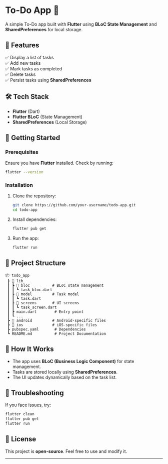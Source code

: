 # **To-Do App** 📝  

A simple To-Do app built with **Flutter** using **BLoC State Management** and **SharedPreferences** for local storage.  

## **📌 Features**  
✅ Display a list of tasks  
✅ Add new tasks  
✅ Mark tasks as completed  
✅ Delete tasks  
✅ Persist tasks using **SharedPreferences**  



## **🛠️ Tech Stack**  
- **Flutter** (Dart)  
- **Flutter BLoC** (State Management)  
- **SharedPreferences** (Local Storage)  

## **🚀 Getting Started**  

### **Prerequisites**  
Ensure you have **Flutter** installed. Check by running:  
```sh
flutter --version
```

### **Installation**  
1. Clone the repository:  
   ```sh
   git clone https://github.com/your-username/todo-app.git
   cd todo-app
   ```

2. Install dependencies:  
   ```sh
   flutter pub get
   ```

3. Run the app:  
   ```sh
   flutter run
   ```

## **📂 Project Structure**  

```
📦 todo_app
 ┣ 📂 lib
 ┃ ┣ 📂 bloc          # BLoC state management
 ┃ ┃ ┗ task_bloc.dart
 ┃ ┣ 📂 model         # Task model
 ┃ ┃ ┗ task.dart
 ┃ ┣ 📂 screens       # UI screens
 ┃ ┃ ┗ task_screen.dart
 ┃ ┣ main.dart        # Entry point
 ┃ ┗ ...
 ┣ 📂 android         # Android-specific files
 ┣ 📂 ios             # iOS-specific files
 ┣ pubspec.yaml       # Dependencies
 ┗ README.md          # Project Documentation
```

## **📌 How It Works**  

- The app uses **BLoC (Business Logic Component)** for state management.  
- Tasks are stored locally using **SharedPreferences**.  
- The UI updates dynamically based on the task list.  

## **🔧 Troubleshooting**  
If you face issues, try:  
```sh
flutter clean
flutter pub get
flutter run
```

## **📜 License**  
This project is **open-source**. Feel free to use and modify it.  

---
